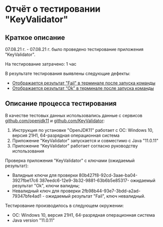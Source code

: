 # Отчёт о тестировании "KeyValidator"

## Краткое описание

07.08.21 г. - 07.08.21 г. было проведено тестирование приложения "KeyValidator".

На тестирование затрачено: 1 час

В результате тестирования выявлены следующие дефекты:
* [Отображается pезультат "Fail" в терминале после запуска команды](https://github.com/Yana-85/Project-1.2-Java/issues/1)
* [Отображается результат “Ok” в терминале после запуска команды](https://github.com/Yana-85/Project-1.2-Java/issues/3)

## Описание процесса тестирования

В качестве тестовых данных использовались данные с сервисов [github.com/openjdk11](https://github.com/netology-code/javaqa-homeworks/blob/master/intro/openjdk11-manual.md) и [github.com/KeyValidator](https://github.com/netology-code/javaqa-homeworks/blob/master/intro/user-manual.md):
1. Инструкция по установке "OpenJDK11" работает с ОС: Windows 10, версия 21H1, 64-разрядная операционная система
2. Приложение "KeyValidator" запускается и совместимо с Java "11.0.11"
3. Приложение "KeyValidator" работает согласно руководству использования
  
Проверка приложения "KeyValidator" с ключами (ожидаемый результат):
* Валидные ключи для проверки 80b427f8-92cd-3aae-ba04-3927fbe17c6 387eedc6-12e9-3b32-9881-63b6b5e85317- ожидаемый результат "Ok", ключи валидны;
* Невалидный ключ для проверки 2fb98b44-93e7-3bdd-a2ad-79347bfe4ad1 - ожидаемый результат "Fail", ключ невалидный.

Тестирование производилось в следующем окружении:
* ОС: Windows 10, версия 21H1, 64-разрядная операционная система
* Java version "11.0.11"
